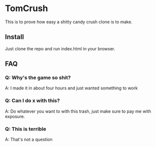 # TomCrush
This is to prove how easy a shitty candy crush clone is to make.

## Install
Just clone the repo and run index.html in your browser.

## FAQ

### Q: Why's the game so shit?
A: I made it in about four hours and just wanted something to work

### Q: Can I do x with this?
A: Do whatever you want to with this trash, just make sure to pay me with exposure.

### Q: This is terrible
A: That's not a question
